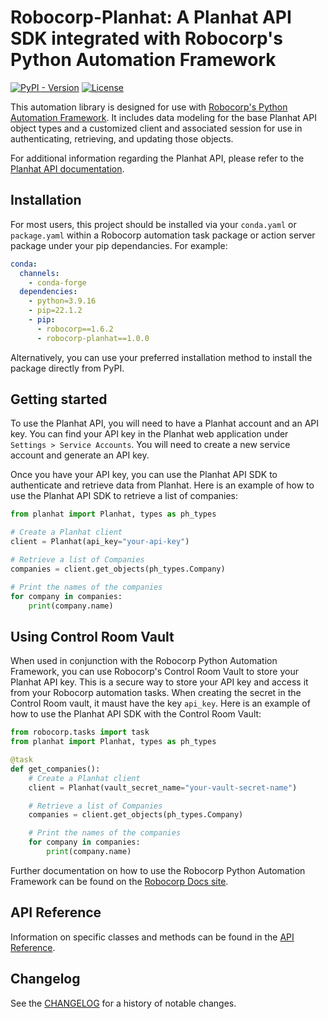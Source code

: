 # Robocorp-Planhat: A Planhat API SDK integrated with Robocorp's Python Automation Framework

[![PyPI - Version](https://img.shields.io/pypi/v/robocorp-planhat?label=robocorp&color=%23733CFF)](https://pypi.org/project/robocorp-planhat)
[![License](https://img.shields.io/badge/License-Apache_2.0-blue.svg)](https://opensource.org/licenses/Apache-2.0)

This automation library is designed for use with [Robocorp's Python Automation Framework](https://github.com/robocorp/robocorp). It includes data modeling for the base Planhat API object types and a customized client and associated session for use in authenticating, retrieving, and updating those objects.

For additional information regarding the Planhat API, please refer to the [Planhat API documentation](https://docs.planhat.com/).

## Installation

For most users, this project should be installed via your `conda.yaml` or `package.yaml` within a Robocorp automation task package or action server package under your pip dependancies. For example:

```yaml
conda:
  channels:
    - conda-forge
  dependencies:
    - python=3.9.16
    - pip=22.1.2
    - pip:
      - robocorp==1.6.2
      - robocorp-planhat==1.0.0
```

Alternatively, you can use your preferred installation method to install the package directly from PyPI.

## Getting started

To use the Planhat API, you will need to have a Planhat account and an API key. You can find your API key in the Planhat web application under `Settings > Service Accounts`. You will need to create a new service account and generate an API key.

Once you have your API key, you can use the Planhat API SDK to authenticate and retrieve data from Planhat. Here is an example of how to use the Planhat API SDK to retrieve a list of companies:

```python
from planhat import Planhat, types as ph_types

# Create a Planhat client
client = Planhat(api_key="your-api-key")

# Retrieve a list of Companies
companies = client.get_objects(ph_types.Company)

# Print the names of the companies
for company in companies:
    print(company.name)
```

## Using Control Room Vault

When used in conjunction with the Robocorp Python Automation Framework, you can use Robocorp's Control Room Vault to store your Planhat API key. This is a secure way to store your API key and access it from your Robocorp automation tasks. When creating the secret in the Control Room vault, it maust have the key `api_key`. Here is an example of how to use the Planhat API SDK with the Control Room Vault:

```python
from robocorp.tasks import task
from planhat import Planhat, types as ph_types

@task
def get_companies():
    # Create a Planhat client
    client = Planhat(vault_secret_name="your-vault-secret-name")

    # Retrieve a list of Companies
    companies = client.get_objects(ph_types.Company)

    # Print the names of the companies
    for company in companies:
        print(company.name)
```

Further documentation on how to use the Robocorp Python Automation Framework can be found on the [Robocorp Docs site](https://robocorp.com/docs).

## API Reference

Information on specific classes and methods can be found in the [API Reference](https://github.com/robocorp/robocorp-planhat/blob/main/docs/api/planhat.md).

## Changelog

See the [CHANGELOG](https://github.com/robocorp/robocorp-planhat/blob/main/docs/CHANGELOG.md) for a history of notable changes.